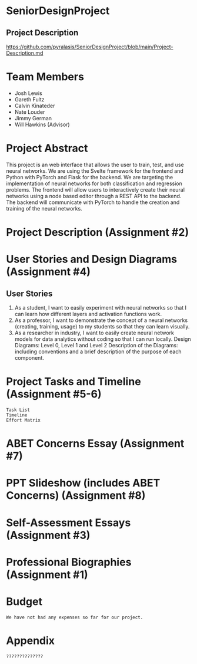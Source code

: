 # SeniorDesignProject
## Project Description
https://github.com/pyralasis/SeniorDesignProject/blob/main/Project-Description.md

# Team Members
- Josh Lewis
- Gareth Fultz
- Calvin Kinateder
- Nate Louder
- Jimmy German
- Will Hawkins (Advisor)
# Project Abstract
This project is an web interface that allows the user to train, test, and use neural networks. We are using the Svelte framework for the frontend and Python with PyTorch and Flask for the backend. We are targeting the implementation of neural networks for both classification and regression problems. The frontend will allow users to interactively create their neural networks using a node based editor through a REST API to the backend. The backend will communicate with PyTorch to handle the creation and training of the neural networks.

# Project Description (Assignment #2)
# User Stories and Design Diagrams (Assignment #4)
## User Stories
1. As a student, I want to easily experiment with neural networks so that I can learn how different layers and activation functions work.
2. As a professor, I want to demonstrate the concept of a neural networks (creating, training, usage) to my students so that they can learn visually.
3. As a researcher in industry, I want to easily create neural network models for data analytics without coding so that I can run locally.
    Design Diagrams: Level 0, Level 1 and Level 2 
    Description of the Diagrams: including conventions and a brief description of the purpose of each component.
# Project Tasks and Timeline (Assignment #5-6)
    Task List
    Timeline
    Effort Matrix
# ABET Concerns Essay (Assignment #7)
# PPT Slideshow (includes ABET Concerns) (Assignment #8)
# Self-Assessment Essays (Assignment #3)
# Professional Biographies  (Assignment #1)
# Budget
    We have not had any expenses so far for our project.
# Appendix
    ??????????????
